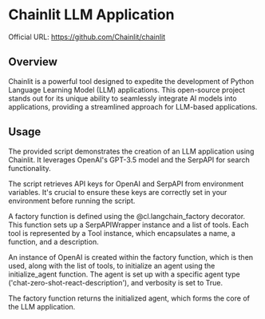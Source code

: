# Chainlit LLM Application

Official URL: https://github.com/Chainlit/chainlit

## Overview
Chainlit is a powerful tool designed to expedite the development of Python Language Learning Model (LLM) applications. This open-source project stands out for its unique ability to seamlessly integrate AI models into applications, providing a streamlined approach for LLM-based applications.

## Usage
The provided script demonstrates the creation of an LLM application using Chainlit. It leverages OpenAI's GPT-3.5 model and the SerpAPI for search functionality.

The script retrieves API keys for OpenAI and SerpAPI from environment variables. It's crucial to ensure these keys are correctly set in your environment before running the script.

A factory function is defined using the @cl.langchain_factory decorator. This function sets up a SerpAPIWrapper instance and a list of tools. Each tool is represented by a Tool instance, which encapsulates a name, a function, and a description.

An instance of OpenAI is created within the factory function, which is then used, along with the list of tools, to initialize an agent using the initialize_agent function. The agent is set up with a specific agent type ('chat-zero-shot-react-description'), and verbosity is set to True.

The factory function returns the initialized agent, which forms the core of the LLM application.
